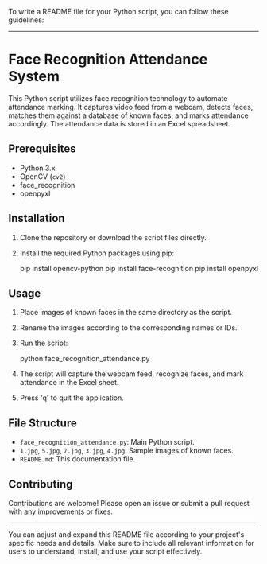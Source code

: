 To write a README file for your Python script, you can follow these guidelines:

---

# Face Recognition Attendance System

This Python script utilizes face recognition technology to automate attendance marking. It captures video feed from a webcam, detects faces, matches them against a database of known faces, and marks attendance accordingly. The attendance data is stored in an Excel spreadsheet.

## Prerequisites

- Python 3.x
- OpenCV (`cv2`)
- face_recognition
- openpyxl

## Installation

1. Clone the repository or download the script files directly.
2. Install the required Python packages using pip:

   
    pip install opencv-python
    pip install face-recognition
    pip install openpyxl
  

## Usage

1. Place images of known faces in the same directory as the script.
2. Rename the images according to the corresponding names or IDs.
3. Run the script:

   
    python face_recognition_attendance.py
  

4. The script will capture the webcam feed, recognize faces, and mark attendance in the Excel sheet.
5. Press 'q' to quit the application.

## File Structure

- `face_recognition_attendance.py`: Main Python script.
- `1.jpg`, `5.jpg`, `7.jpg`, `3.jpg`, `4.jpg`: Sample images of known faces.
- `README.md`: This documentation file.

## Contributing

Contributions are welcome! Please open an issue or submit a pull request with any improvements or fixes.


---

You can adjust and expand this README file according to your project's specific needs and details. Make sure to include all relevant information for users to understand, install, and use your script effectively.
